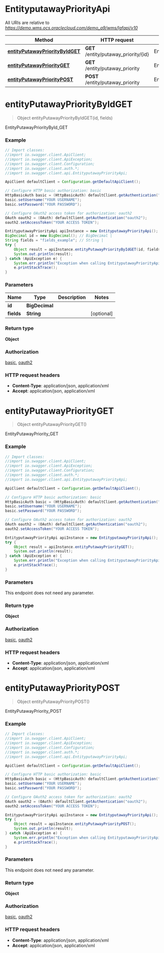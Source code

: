 # EntityputawayPriorityApi

All URIs are relative to *https://demo.wms.ocs.oraclecloud.com/demo_a9/wms/lgfapi/v10*

Method | HTTP request | Description
------------- | ------------- | -------------
[**entityPutawayPriorityByIdGET**](EntityputawayPriorityApi.md#entityPutawayPriorityByIdGET) | **GET** /entity/putaway_priority/{id} | EntityPutawayPriorityById_GET
[**entityPutawayPriorityGET**](EntityputawayPriorityApi.md#entityPutawayPriorityGET) | **GET** /entity/putaway_priority | EntityPutawayPriority_GET
[**entityPutawayPriorityPOST**](EntityputawayPriorityApi.md#entityPutawayPriorityPOST) | **POST** /entity/putaway_priority | EntityPutawayPriority_POST


<a name="entityPutawayPriorityByIdGET"></a>
# **entityPutawayPriorityByIdGET**
> Object entityPutawayPriorityByIdGET(id, fields)

EntityPutawayPriorityById_GET



### Example
```java
// Import classes:
//import io.swagger.client.ApiClient;
//import io.swagger.client.ApiException;
//import io.swagger.client.Configuration;
//import io.swagger.client.auth.*;
//import io.swagger.client.api.EntityputawayPriorityApi;

ApiClient defaultClient = Configuration.getDefaultApiClient();

// Configure HTTP basic authorization: basic
HttpBasicAuth basic = (HttpBasicAuth) defaultClient.getAuthentication("basic");
basic.setUsername("YOUR USERNAME");
basic.setPassword("YOUR PASSWORD");

// Configure OAuth2 access token for authorization: oauth2
OAuth oauth2 = (OAuth) defaultClient.getAuthentication("oauth2");
oauth2.setAccessToken("YOUR ACCESS TOKEN");

EntityputawayPriorityApi apiInstance = new EntityputawayPriorityApi();
BigDecimal id = new BigDecimal(); // BigDecimal | 
String fields = "fields_example"; // String | 
try {
    Object result = apiInstance.entityPutawayPriorityByIdGET(id, fields);
    System.out.println(result);
} catch (ApiException e) {
    System.err.println("Exception when calling EntityputawayPriorityApi#entityPutawayPriorityByIdGET");
    e.printStackTrace();
}
```

### Parameters

Name | Type | Description  | Notes
------------- | ------------- | ------------- | -------------
 **id** | **BigDecimal**|  |
 **fields** | **String**|  | [optional]

### Return type

**Object**

### Authorization

[basic](../README.md#basic), [oauth2](../README.md#oauth2)

### HTTP request headers

 - **Content-Type**: application/json, application/xml
 - **Accept**: application/json, application/xml

<a name="entityPutawayPriorityGET"></a>
# **entityPutawayPriorityGET**
> Object entityPutawayPriorityGET()

EntityPutawayPriority_GET



### Example
```java
// Import classes:
//import io.swagger.client.ApiClient;
//import io.swagger.client.ApiException;
//import io.swagger.client.Configuration;
//import io.swagger.client.auth.*;
//import io.swagger.client.api.EntityputawayPriorityApi;

ApiClient defaultClient = Configuration.getDefaultApiClient();

// Configure HTTP basic authorization: basic
HttpBasicAuth basic = (HttpBasicAuth) defaultClient.getAuthentication("basic");
basic.setUsername("YOUR USERNAME");
basic.setPassword("YOUR PASSWORD");

// Configure OAuth2 access token for authorization: oauth2
OAuth oauth2 = (OAuth) defaultClient.getAuthentication("oauth2");
oauth2.setAccessToken("YOUR ACCESS TOKEN");

EntityputawayPriorityApi apiInstance = new EntityputawayPriorityApi();
try {
    Object result = apiInstance.entityPutawayPriorityGET();
    System.out.println(result);
} catch (ApiException e) {
    System.err.println("Exception when calling EntityputawayPriorityApi#entityPutawayPriorityGET");
    e.printStackTrace();
}
```

### Parameters
This endpoint does not need any parameter.

### Return type

**Object**

### Authorization

[basic](../README.md#basic), [oauth2](../README.md#oauth2)

### HTTP request headers

 - **Content-Type**: application/json, application/xml
 - **Accept**: application/json, application/xml

<a name="entityPutawayPriorityPOST"></a>
# **entityPutawayPriorityPOST**
> Object entityPutawayPriorityPOST()

EntityPutawayPriority_POST



### Example
```java
// Import classes:
//import io.swagger.client.ApiClient;
//import io.swagger.client.ApiException;
//import io.swagger.client.Configuration;
//import io.swagger.client.auth.*;
//import io.swagger.client.api.EntityputawayPriorityApi;

ApiClient defaultClient = Configuration.getDefaultApiClient();

// Configure HTTP basic authorization: basic
HttpBasicAuth basic = (HttpBasicAuth) defaultClient.getAuthentication("basic");
basic.setUsername("YOUR USERNAME");
basic.setPassword("YOUR PASSWORD");

// Configure OAuth2 access token for authorization: oauth2
OAuth oauth2 = (OAuth) defaultClient.getAuthentication("oauth2");
oauth2.setAccessToken("YOUR ACCESS TOKEN");

EntityputawayPriorityApi apiInstance = new EntityputawayPriorityApi();
try {
    Object result = apiInstance.entityPutawayPriorityPOST();
    System.out.println(result);
} catch (ApiException e) {
    System.err.println("Exception when calling EntityputawayPriorityApi#entityPutawayPriorityPOST");
    e.printStackTrace();
}
```

### Parameters
This endpoint does not need any parameter.

### Return type

**Object**

### Authorization

[basic](../README.md#basic), [oauth2](../README.md#oauth2)

### HTTP request headers

 - **Content-Type**: application/json, application/xml
 - **Accept**: application/json, application/xml

